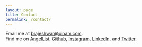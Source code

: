 ```yaml
---
layout: page
title: Contact
permalink: /contact/
---
```


Email me at <a href="mailto:brajeshwar@oinam.com">brajeshwar@oinam.com</a>.\
Find me on
[AngelList](https://angel.co/brajeshwar),
[Github](http://github.com/brajeshwar),
[Instagram](https://www.instagram.com/oinam/),
[LinkedIn](https://www.linkedin.com/in/brajeshwar/),
and
[Twitter](https://twitter.com/brajeshwar).